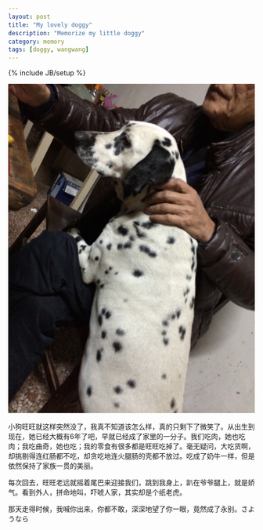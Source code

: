 ```yaml
---
layout: post
title: "My lovely doggy"
description: "Memorize my little doggy"
category: memory
tags: [doggy, wangwang]
---
```

{% include JB/setup %}

![image](/media/pic/wangwang.jpg)





小狗旺旺就这样突然没了，我真不知道该怎么样，真的只剩下了微笑了。从出生到现在，她已经大概有6年了吧，早就已经成了家里的一分子。我们吃肉，她也吃肉；我吃曲奇，她也吃；我的零食有很多都是旺旺吃掉了。毫无疑问，大吃货啊，却挑剔得连红肠都不吃，却贪吃地连火腿肠的壳都不放过。吃成了奶牛一样，但是依然保持了家族一贯的美丽。

每次回去，旺旺老远就摇着尾巴来迎接我们，跳到我身上，趴在爷爷腿上，就是娇气。看到外人，拼命地叫，吓唬人家，其实却是个纸老虎。

那天走得时候，我喊你出来，你都不敢，深深地望了你一眼，竟然成了永别。さようなら